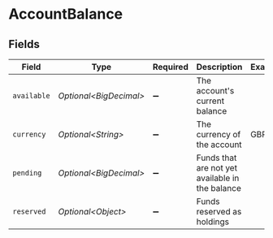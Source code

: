 # AccountBalance


## Fields

| Field                                           | Type                                            | Required                                        | Description                                     | Example                                         |
| ----------------------------------------------- | ----------------------------------------------- | ----------------------------------------------- | ----------------------------------------------- | ----------------------------------------------- |
| `available`                                     | *Optional\<BigDecimal>*                         | :heavy_minus_sign:                              | The account's current balance                   |                                                 |
| `currency`                                      | *Optional\<String>*                             | :heavy_minus_sign:                              | The currency of the account                     | GBP                                             |
| `pending`                                       | *Optional\<BigDecimal>*                         | :heavy_minus_sign:                              | Funds that are not yet available in the balance |                                                 |
| `reserved`                                      | *Optional\<Object>*                             | :heavy_minus_sign:                              | Funds reserved as holdings                      |                                                 |